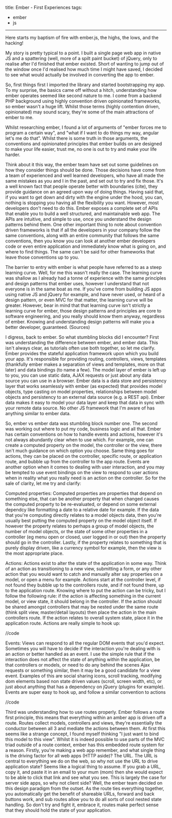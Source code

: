 title: Ember - First Experiences
tags:
- ember
- js
---

Here starts my baptism of fire with ember.js, the highs, the lows, and the hacking!

My story is pretty typical to a point. I built a single page web app in native JS and a spattering (well, more of a spilt paint bucket) of jQuery, only to realise after I'd finished that ember existed. Short of wanting to jump out of the window once I'd realised how much time I might have saved, I decided to see what would actually be involved in converting the app to ember. 

<!-- more -->

So, first things first I imported the library and started bootstrapping my app. To my surprise, the basics came off without a hitch, understanding how ember operates seemed like second nature to me. I come from a backend PHP background using highly convention driven opinionated frameworks, so ember wasn't a huge lift. Whilst those terms (highly contention driven, opinionated) may sound scary, they're some of the main attractions of ember to me.

Whilst researching ember, I found a lot of arguments of "ember forces me to program a certain way", and "what if I want to do things my way, angular let's me do that". Whilst there is some truth in those arguments, the conventions and opinionated principles that ember builds on are designed to make your life easier, trust me, no one is out to try and make your life harder. 

Think about it this way, the ember team have set out some guidelines on how they consider things should be done. Those decisions have come from a team of experienced and well learned developers, who have all made the same mistakes as you and I in the past, and set out to try and fix those. It's a well known fact that people operate better with boundaries (cite), they provide guidance on an agreed upon way of doing things. Having said that, if you want to get down and dirty with the engine under the hood, you can, nothing is stopping you having all the flexibility you want. However, most developers don't need to do this. Ember exposes a complete set of APIs that enable you to build a well structured, and maintainable web app. The APIs are intuitive, and simple to use, once you understand the design patterns behind them. One other important thing to note about convention driven frameworks is that if all the developers in your company follow the same conventions, along with an entire community that follows the same conventions, then you know you can look at another ember developers code or even entire application and immediately know what is going on, and where to find things. The same can't be said for other frameworks that leave those conventions up to you. 

The barrier to entry with ember is what people have referred to as a steep learning curve. Well, for me this wasn't really the case. The learning curve was shallow as I already had a tonne of experience with the same principles and design patterns that ember uses, however I understand that not everyone is in the same boat as me. If you've come from building JS apps using native JS and jQuery for example, and have never used, or heard of a design pattern, or even MVC for that matter, the learning curve will be greater. However, bear in mind that that learning curve isn't strictly a learning curve for ember, those design patterns and principles are core to software engineering, and you really should know them anyway, regardless of ember. Knowing and understanding design patterns will make you a better developer, guaranteed. (Sources)

I digress, back to ember. So what stumbling blocks did I encounter? First was understanding the difference between ember, and ember data. This isn't always clear, as tutorials often use both together, so let me clarify. Ember provides the stateful application framework upon which you build your app. It's responsible for providing routing, controllers, views, templates (thankfully ember makes a separation of views and templates, more on that later) and data bindings (to name a few). The model layer of ember is left up to you, you can use static data, AJAX requests or just about any data source you can use in a browser. Ember data is a data store and persistency layer that works seamlessly with ember (as expected) that provides model objects, type casting on model properties, relationships between model objects and persistency to an external data source (e.g. a REST api). Ember data makes it easy to model your data layer and keep that data in sync with your remote data source. No other JS framework that I'm aware of has anything similar to ember data.  

So, ember vs ember data was stumbling block number one. The second was working out where to put my code, business logic and all that. Ember has certain conventions on how to handle events and actions, however it's not always abundantly clear when to use which. For example, one can create a computed property on the model, the controller or the view, there isn't much guidance on which option you choose. Same thing goes for actions, they can be placed on the controller, specific route, or application route, and bubble up from the controller to the app route. Events are another option when it comes to dealing with user interaction, and you may be tempted to use event bindings on the view to respond to user actions when in reality what you really need is an action on the controller. So for the sale of clarity, let me try and clarify:

Computed properties:
Computed properties are properties that depend on something else, that can be another property that when changed causes the computed property to be re-evaluated, or depend on some external dependcy like formatting a date to a relative date for example. 
If the data that you're computing directly relates to a model objects data, then you're usually best putting the computed property on the model object itself. If however the property relates to perhaps a group of model objects, the number of model objects, or the state of some other properties in a controller (eg menu open or closed, user logged in or out) then the property should go in the controller. Lastly, if the property relates to something that is purely display driven, like a currency symbol for example, then the view is the most appropriate place. 

Actions:
Actions exist to alter the state of the application in some way. Think of an action as transitioning to a new view, submitting a form, or any other action that you would want to catch and manually alter say properties on a model, or open a menu for example. Actions start at the controller level, if not found they bubble up to the controllers route, and if not found there, up to the application route. Knowing where to put the action can be tricky, but I follow the following rule: if the action is affecting something in the current model, or view state, it should belong in the controller. If the action should be shared amongst controllers that may be nested under the same route (think split view, master/detail layouts) then place the action in the main controllers route. If the action relates to overall system state, place it in the application route. Actions are really simple to hook up:

//code

Events:
Views can respond to all the regular DOM events that you'd expect. Sometimes you will have to decide if the interaction you're dealing with is an action or better handled as an event. I use the simple rule that if the interaction does not affect the state of anything within the application, be that controllers or models, or need to do any behind the scenes Ajax requests or something similar, then it may be a good candidate for a view event. Examples of this are social sharing icons, scroll tracking, modifying dom elements based non state driven values (scroll, screen width, etc), or just about anything that has a dependency on jQuery (plugins for example). Events are super easy to hook up, and follow a similar convention to actions  

//code


Third was understanding how to use routes properly. Ember follows a route first principle, this means that everything within an amber app is driven off a route. Routes collect models, controllers and views, they're essentially the conductor between all 3 and mediate the actions between them. At first this seems like a strange concept, I found myself thinking "I just want to bind this model to this view". Whilst it is indeed possible to use parts of the MVC triad outside of a route context, ember has this embedded route system for a reason. Firstly, you're making a web app remember, and what single thing is the driving factor for all web apps (HTTP aside)? The URL. The URL is central to everything we do on the web, so why not use the URL to drive application state? Seems like a logical thing to assume. If you grab a URL, copy it, and paste it in an email to your mum (mom) then she would expect to be able to click that link and see what you see. This is largely the case for server side apps, so why not client side? Well, the ember team decided on this design paradigm from the outset. As the route ties everything together, you automatically get the benefit of shareable URLs, forward and back buttons work, and sub routes allow you to do all sorts of cool nested state handling. So don't try and fight it, embrace it, routes make perfect sense that they should hold the state of your application. 